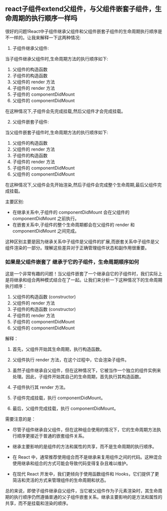 ## react子组件extend父组件，与父组件嵌套子组件，生命周期的执行顺序一样吗


很好的问题!React中子组件继承父组件和父组件嵌套子组件的生命周期执行顺序是不一样的。让我来解释一下这两种情况:

1. 子组件继承父组件:

当子组件继承父组件时,生命周期方法的执行顺序如下:

1. 父组件的构造函数
2. 子组件的构造函数
3. 父组件的 render 方法
4. 子组件的 render 方法
5. 子组件的 componentDidMount
6. 父组件的 componentDidMount

在这种情况下,子组件会先完成挂载,然后父组件才会完成挂载。

2. 父组件嵌套子组件:

当父组件嵌套子组件时,生命周期方法的执行顺序如下:

1. 父组件的构造函数
2. 父组件的 render 方法
3. 子组件的构造函数
4. 子组件的 render 方法
5. 子组件的 componentDidMount
6. 父组件的 componentDidMount

在这种情况下,父组件会先开始渲染,然后子组件会完成整个生命周期,最后父组件完成挂载。

主要区别:
- 在继承关系中,子组件的 componentDidMount 会在父组件的 componentDidMount 之前执行。
- 在嵌套关系中,子组件的整个生命周期都会在父组件的 render 和 componentDidMount 之间完成。

这种区别主要是因为继承关系中子组件是父组件的扩展,而嵌套关系中子组件是父组件渲染的一部分。理解这些差异对于正确管理组件状态和副作用很重要。

### 如果是父组件嵌套了 继承于它的子组件，生命周期顺序如何

这是一个非常有趣的问题！当父组件嵌套了一个继承自它的子组件时，我们实际上是将继承和组合两种模式结合在了一起。让我们来分析一下这种情况下的生命周期执行顺序：

1. 父组件的构造函数 (constructor)
2. 父组件的 render 方法
3. 子组件的构造函数 (constructor)
4. 子组件的 render 方法
5. 子组件的 componentDidMount
6. 父组件的 componentDidMount

解释：

1. 首先，父组件开始其生命周期，执行构造函数。

2. 父组件执行 render 方法，在这个过程中，它会渲染子组件。

3. 虽然子组件继承自父组件，但在这种情况下，它被当作一个独立的组件实例来处理。因此，子组件开始其自己的生命周期，首先执行其构造函数。

4. 子组件执行其 render 方法。

5. 子组件完成挂载，执行 componentDidMount。

6. 最后，父组件完成挂载，执行 componentDidMount。

需要注意的是：

- 尽管子组件继承自父组件，但在这种组合使用的情况下，它的生命周期方法执行顺序更接近于普通的嵌套组件关系。

- 继承主要影响的是组件的方法和属性的共享，而不是生命周期的执行顺序。

- 在 React 中，通常推荐使用组合而不是继承来复用组件之间的代码。这种混合使用继承和组合的方式可能会导致代码变得复杂且难以维护。

- 在现代 React 开发中，我们更倾向于使用函数组件和 Hooks，它们提供了更简洁和灵活的方式来管理组件的生命周期和状态。

总的来说，即使子组件继承自父组件，当它被父组件作为子元素渲染时，其生命周期的执行顺序仍然遵循普通的父子组件嵌套关系。继承主要影响的是方法和属性的共享，而不是挂载和渲染的顺序。